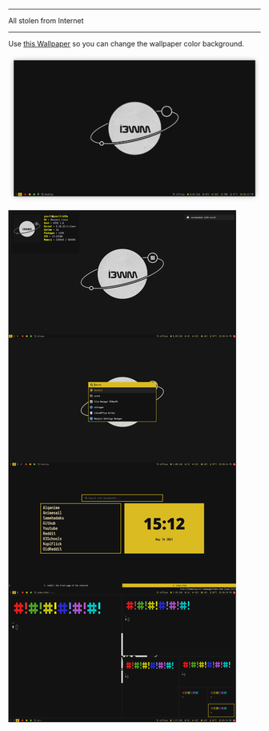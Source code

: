 ******************************************************************
All stolen from Internet
******************************************************************

Use [this Wallpaper](https://github.com/yusrilip/dotfiles/blob/main/shots/gimp-a-planet2-transparant.png?raw=true) so you can change the wallpaper color background.

![my-desktop](https://github.com/yusrilip/dotfiles/blob/main/shots/2021-05-17-17.23.03.png?raw=true)


![my-desktop](https://github.com/yusrilip/dotfiles/blob/main/shots/1.0.png?raw=true)
